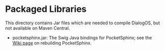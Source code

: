 # Packaged Libraries

This directory contains Jar files which are needed to compile DialogOS, but not available on Maven Central.

* pocketsphinx.jar: The Swig Java bindings for PocketSphinx; see the [Wiki page](https://github.com/dialogos-project/dialogos/wiki/Recompiling-PocketSphinx) on rebuilding PocketSphinx.
